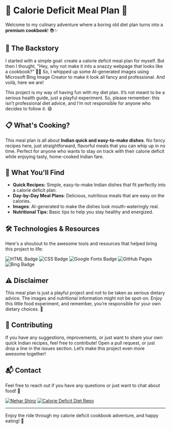 # 🎉 Calorie Deficit Meal Plan 📅

Welcome to my culinary adventure where a boring old diet plan turns into a **premium cookbook**! 📚✨

## 🚀 The Backstory

I started with a simple goal: create a calorie deficit meal plan for myself. But then I thought, "Hey, why not make it into a snazzy webpage that looks like a cookbook?" 🤷‍♂️ So, I whipped up some AI-generated images using Microsoft Bing Image Creator to make it look all fancy and professional. And voilà, here we are!

This project is my way of having fun with my diet plan. It’s not meant to be a serious health guide, just a playful experiment. So, please remember: this isn’t professional diet advice, and I’m not responsible for anyone who decides to follow it. 😄

## 📋 What's Cooking?

This meal plan is all about **Indian quick and easy-to-make dishes**. No fancy recipes here, just straightforward, flavorful meals that you can whip up in no time. Perfect for anyone who wants to stay on track with their calorie deficit while enjoying tasty, home-cooked Indian fare.

## 🍲 What You'll Find

- **Quick Recipes:** Simple, easy-to-make Indian dishes that fit perfectly into a calorie deficit plan.
- **Day-by-Day Meal Plans**: Delicious, nutritious meals that are easy on the calories.
- **Images**: AI-generated to make the dishes look mouth-wateringly real.
- **Nutritional Tips:** Basic tips to help you stay healthy and energized.


## 🛠️ Technologies & Resources

Here's a shoutout to the awesome tools and resources that helped bring this project to life:

![HTML Badge](https://img.shields.io/badge/HTML5-E34F26.svg?style=for-the-badge&logo=HTML5&logoColor=white)
![CSS Badge](https://img.shields.io/badge/CSS3-1572B6.svg?style=for-the-badge&logo=CSS3&logoColor=white)
![Google Fonts Badge](https://img.shields.io/badge/Google%20Fonts-4285F4.svg?style=for-the-badge&logo=Google-Fonts&logoColor=white)
![GitHub Pages](https://img.shields.io/badge/GitHub_Pages-181717.svg?style=for-the-badge&logo=GitHub&logoColor=white)
![Bing Badge](https://img.shields.io/badge/Bing_Image_Creator-760C7C?style=for-the-badge&logo=microsoft&logoColor=white)


## ⚠️ Disclaimer

This meal plan is just a playful project and not to be taken as serious dietary advice. The images and nutritional information might not be spot-on. Enjoy this little food experiment, and remember, you’re responsible for your own dietary choices. 🥳

## 🤝 Contributing

If you have any suggestions, improvements, or just want to share your own quick Indian recipes, feel free to contribute! Open a pull request, or just drop a line in the issues section. Let’s make this project even more awesome together!

## 📬 Contact

Feel free to reach out if you have any questions or just want to chat about food! 🍴





[![Nehar Shinz](https://img.shields.io/badge/Nehar_Shinz-E4080A.svg?style=for-the-badge&logo=GitHub&logoColor=white)](https://github.com/Nehar-Shinz)  [![Calorie Deficit Diet Repo](https://img.shields.io/badge/Project_Repo-E4080A.svg?style=for-the-badge&logo=GitHub&logoColor=white)](https://github.com/Nehar-Shinz/Calorie-Deficit-Diet)




---

Enjoy the ride through my calorie deficit cookbook adventure, and happy eating! 🎈

